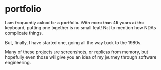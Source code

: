# portfolio

I am frequently asked for a portfolio. With more than 45 years at the keyboard, putting one together is no small feat! Not to mention how NDAs complicate things.

But, finally, I have started one, going all the way back to the 1980s.

Many of these projects are screenshots, or replicas from memory, but hopefully even those will give you an idea of my journey through software engineering.
